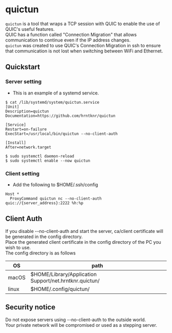 # quictun

`quictun` is a tool that wraps a TCP session with QUIC to enable the use of QUIC's useful features.  
QUIC has a function called "Connection Migration" that allows communication to continue even if the IP address changes.  
`quictun` was created to use QUIC's Connection Migration in ssh to ensure that communication is not lost when switching between WiFi and Ethernet.  

## Quickstart

### Server setting

- This is an example of a systemd service.

```
$ cat /lib/systemd/system/quictun.service
[Unit]
Description=quictun
Documentation=https://github.com/hrntknr/quictun

[Service]
Restart=on-failure
ExecStart=/usr/local/bin/quictun --no-client-auth

[Install]
After=network.target

$ sudo systemctl daemon-reload
$ sudo systemctl enable --now quictun
```

### Client setting

- Add the following to $HOME/.ssh/config

```
Host *
  ProxyCommand quictun nc --no-client-auth quic://{server_address}:2222 %h:%p
```

## Client Auth

If you disable --no-client-auth and start the server, ca/client certificate will be generated in the config directory.  
Place the generated client certificate in the config directory of the PC you wish to use.  
The config directory is as follows  

| OS    | path                                                   |
| ----- | ------------------------------------------------------ |
| macOS | $HOME/Library/Application Support/net.hrntknr.quictun/ |
| linux | $HOME/.config/quictun/                                 |

## Security notice

Do not expose servers using --no-client-auth to the outside world.  
Your private network will be compromised or used as a stepping server.
